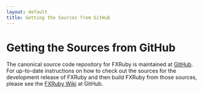 ```yaml
---
layout: default
title: Getting the Sources from GitHub
---
```


Getting the Sources from GitHub
===============================

The canonical source code repository for FXRuby is maintained at
[GitHub](http://github.com/lylejohnson/fxruby/). For up-to-date
instructions on how to check out the sources for the development
release of FXRuby and then build FXRuby from those sources, please
see the [FXRuby Wiki](http://wiki.github.com/lylejohnson/fxruby)
at GitHub.
